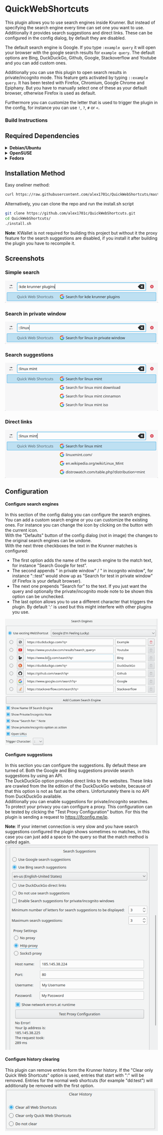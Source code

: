 # QuickWebShortcuts

This plugin allows you to use search engines inside Krunner. But instead of specifying the search
engine every time can set one you want to use. Additionally it provides search suggestions and direct 
links. These can be configured in the config dialog, by default they are disabled.

The default search engine is Google. If you type `:example query` it will open your 
browser with the google search results for `example query`. The default options are Bing, DuckDuckGo,
Github, Google, Stackoverflow and Youtube and you can add custom ones.

Additionally you can use this plugin to open search results in private/incognito mode. 
This feature gets activated by typing `::example query`.
It has been tested with Firefox, Chromium, Google Chrome and Epiphany.
But you have to manually select one of these as your default browser, otherwise Firefox is used as default.

Furthermore you can customize the letter that is used to trigger the plugin in the config,
for instance you can use `!`, `?`, `#` or `<`.

### Build Instructions
## Required Dependencies

<details>
<summary><b>Debian/Ubuntu</b></summary>

Plasma5:
```bash install-ubuntu-plasma5
sudo apt install cmake extra-cmake-modules build-essential libkf5i18n-dev gettext libkf5runner-dev libkf5notifications-dev libkf5wallet-dev libkf5kcmutils-dev
```
Plasma6:
```bash install-ubuntu-plasma6
sudo apt install cmake extra-cmake-modules build-essential libkf6i18n-dev gettext libkf6runner-dev libkf6notifications-dev libkf6wallet-dev libkf6kcmutils-dev
```

</details>

<details>
<summary><b>OpenSUSE</b></summary>

Plasma5:  
```bash install-opensuse-plasma5
sudo zypper install cmake extra-cmake-modules ki18n-devel krunner-devel gettext-tools knotifications-devel kwallet-devel kcmutils-devel
```
Plasma6:  
```bash install-opensuse-plasma6
sudo zypper install cmake extra-cmake-modules kf6-ki18n-devel kf6-krunner-devel gettext-tools kf6-knotifications-devel kf6-kwallet-devel kf6-kcmutils-devel
```

</details>

<details>
<summary><b>Fedora</b></summary>

Plasma5:
```bash
sudo dnf install cmake extra-cmake-modules kf5-ki18n-devel gettext kf5-krunner-devel kf5-knotifications-devel kf5-kwallet-devel kf5-kcmutils-devel
```
Plasma6:
```bash
sudo dnf install cmake extra-cmake-modules kf6-ki18n-devel gettext kf6-krunner-devel kf6-knotifications-devel kf6-kwallet-devel kf6-kcmutils-devel
```

</details>

## Installation Method

Easy oneliner method:  
```bash
curl https://raw.githubusercontent.com/alex1701c/QuickWebShortcuts/master/install.sh | bash
```

Alternatively, you can clone the repo and run the install.sh script
```bash
git clone https://github.com/alex1701c/QuickWebShortcuts.git  
cd QuickWebShortcuts/
./install.sh
```

**Note**: KWallet is not required for building this project but without it the proxy feature for the 
search suggestions are disabled, if you install it after building the plugin you have to recompile it.  

## Screenshots

### Simple search  
![Simple search](https://raw.githubusercontent.com/alex1701c/Screenshots/master/QuickWebShortcuts/simple_search.png)

### Search in private window  
![Search in private window](https://raw.githubusercontent.com/alex1701c/Screenshots/master/QuickWebShortcuts/private_window_search.png)

### Search suggestions  
![Search suggestions](https://raw.githubusercontent.com/alex1701c/Screenshots/master/QuickWebShortcuts/search_suggestions_demo.png)

### Direct links
![Direct links demo](https://raw.githubusercontent.com/alex1701c/Screenshots/master/QuickWebShortcuts/direct_links_demo.png)

## Configuration

#### Configure search engines
In this section of the config dialog you can configure the search engines.  
You can add a custom search engine or you can customize the existing ones. For instance you can change the icon by clicking on the button with the current icon.  
With the "Defaults" button of the config dialog (not in image) the changes to the original search engines can be undone.  
With the next three checkboxes the text in the Krunner matches is configured:

- The first option adds the name of the search engine to the match text, for instance "Search Google for test".  
- The second appends " in private window" / " in incognito window", for instance "::test" would show up as "Search for test in private window" (if Firefox is your default browser).  
- The next one prepends "Search for" to the text. If you just want the query and optionally the private/incognito mode note to be shown this option can be unchecked.  
- The last option allows you to use a different character that triggers the plugin. By default ':' is used but this might interfere with other plugins you use.

![Configure search engines](https://raw.githubusercontent.com/alex1701c/Screenshots/master/QuickWebShortcuts/config_dialog_search_engines_section.png)

#### Configure suggestions
In this section you can configure the suggestions. By default these are turned of.
Both the Google and Bing suggestions provide search suggestions by using an API.  
The DuckDuckGo option provides direct links to the websites.
These links are crawled from the lite edition of the DuckDuckGo website, because of that this option is not as fast as the others.
Unfortunately there is no API from DuckDuckGo available.  
Additionally you can enable suggestions for private/incognito searches.  
To protect your privacy you can configure a proxy.
This configuration can be tested by clicking the "Test Proxy Configuration" button.
For this the plugin is sending a request to https://ifconfig.me/ip.

**Note**: If your internet connection is very slow and you have search suggestions configured the plugin shows sometimes no matches, in this case you can just add a space to the query so that the match method is called again.  
![Configure search suggestions](https://raw.githubusercontent.com/alex1701c/Screenshots/master/QuickWebShortcuts/config_dialog_search_suggestions_section.png)

#### Configure history clearing  
This plugin can remove entries form the Krunner history.
If the "Clear only Quick Web Shortcuts" option is used, entries that start with ":" will be removed.
Entries for the normal web shortcuts (for example "dd:test") will additionally be removed with the first option.  
![Configure history clearing](https://raw.githubusercontent.com/alex1701c/Screenshots/master/QuickWebShortcuts/config_dialog_clear_history_section.png)
